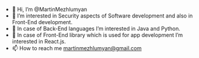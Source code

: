 - 👋 Hi, I’m @MartinMezhlumyan
- 👀 I’m interested in Security aspects of Software development and also in Front-End development.
- 🌱 In case of Back-End languages I’m interested in Java and Python.
- 🌱 In case of Front-End library which is used for app development I’m interested in React.js.
- 📫 How to reach me martinmezhlumyan@gmail.com
